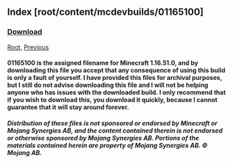 
## Index [root/content/mcdevbuilds/01165100]
### [Download](https://github.com/Kee7702/Kee7702.github.io/releases/download/resbin/mcwin10devbuild01165100.zip)
[Root](/), [Previous](.././mcdevbuilds)
#### 01165100 is the assigned filename for Minecraft 1.16.51.0, and by downloading this file you accept that any consequence of using this build is only a fault of yourself. I have provided this files for archival purposes, but I still do not advise downloading this file and I will not be helping anyone who has issues with the downloaded build. I only recommend that if you wish to download this, you download it quickly, because I cannot guarantee that it will stay around forever.
##### Distribution of these files is not sponsored or endorsed by Minecraft or Mojang Synergies AB, and the content contained therein is not endorsed or otherwise sponsored by Mojang Synergies AB. Portions of the materials contained herein are property of Mojang Synergies AB. © Mojang AB.
